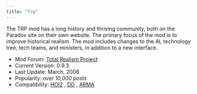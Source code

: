 ```yaml
---
title: "Trp"
---
```


The TRP mod has a long history and thriving community, both on the
Paradox site on their own website. The primary focus of the mod is to
improve historical realism. The mod includes changes to the AI,
technology tree, tech teams, and ministers, in addition to a new
interface.

-   Mod Forum: [Total Realism
    Project](http://www.totalrealismproject.com/)
-   Current Version: 0.9.3
-   Last Update: March, 2008
-   Popularity: *over 10,000 posts*
-   Compatibility: [HOI2](/HOI2 "HOI2") , [DD](/DD "DD") ,
    [ARMA](/ARMA "ARMA")
